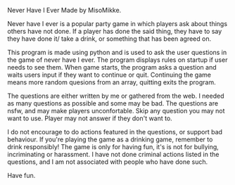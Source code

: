 Never Have I Ever
Made by MisoMikke.

Never have I ever is a popular party game in which players ask about things others have not done.
  If a player has done the said thing, they have to say they have done it/ take a drink,
  or something that has been agreed on.

This program is made using python and is used to ask the user questions in the game of never have I ever.
  The program displays rules on startup if user needs to see them. When game starts,
  the program asks a question and waits users input if they want to continue or quit.
  Continuing the game means more random quesions from an array, quitting exits the program.

The questions are either written by me or gathered from the web.
  I needed as many questions as possible and some may be bad.
  The questions are nsfw, and may make players unconfortable. Skip any question you may not want to use.
  Player may not answer if they don't want to.

I do not encourage to do actions featured in the questions, or support bad behaviour.
  If you're playing the game as a drinking game, remember to drink responsibly!
  The game is only for having fun, it's is not for bullying, incriminating or harassment.
  I have not done criminal actions listed in the questions, and I am not associated with people who have done such.

Have fun.
